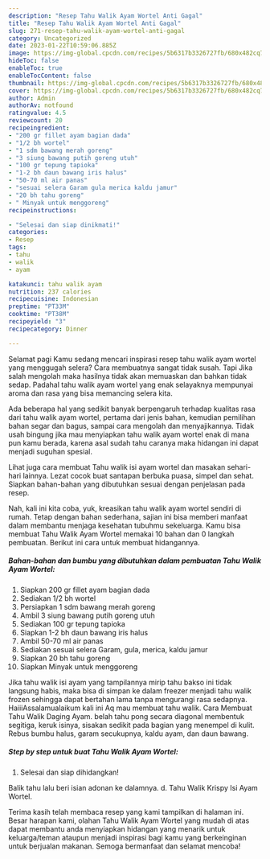 ```yaml
---
description: "Resep Tahu Walik Ayam Wortel Anti Gagal"
title: "Resep Tahu Walik Ayam Wortel Anti Gagal"
slug: 271-resep-tahu-walik-ayam-wortel-anti-gagal
category: Uncategorized
date: 2023-01-22T10:59:06.885Z
image: https://img-global.cpcdn.com/recipes/5b6317b3326727fb/680x482cq70/tahu-walik-ayam-wortel-foto-resep-utama.jpg
hideToc: false
enableToc: true
enableTocContent: false
thumbnail: https://img-global.cpcdn.com/recipes/5b6317b3326727fb/680x482cq70/tahu-walik-ayam-wortel-foto-resep-utama.jpg
cover: https://img-global.cpcdn.com/recipes/5b6317b3326727fb/680x482cq70/tahu-walik-ayam-wortel-foto-resep-utama.jpg
author: Admin
authorAv: notfound
ratingvalue: 4.5
reviewcount: 20
recipeingredient:
- "200 gr fillet ayam bagian dada"
- "1/2 bh wortel"
- "1 sdm bawang merah goreng"
- "3 siung bawang putih goreng utuh"
- "100 gr tepung tapioka"
- "1-2 bh daun bawang iris halus"
- "50-70 ml air panas"
- "sesuai selera Garam gula merica kaldu jamur"
- "20 bh tahu goreng"
- " Minyak untuk menggoreng"
recipeinstructions:

- "Selesai dan siap dinikmati!"
categories:
- Resep
tags:
- tahu
- walik
- ayam

katakunci: tahu walik ayam 
nutrition: 237 calories
recipecuisine: Indonesian
preptime: "PT33M"
cooktime: "PT38M"
recipeyield: "3"
recipecategory: Dinner

---
```



Selamat pagi Kamu sedang mencari inspirasi resep tahu walik ayam wortel yang menggugah selera? Cara membuatnya sangat tidak susah. Tapi Jika salah mengolah maka hasilnya tidak akan memuaskan dan bahkan tidak sedap. Padahal tahu walik ayam wortel yang enak selayaknya mempunyai aroma dan rasa yang bisa memancing selera kita.


Ada beberapa hal yang sedikit banyak berpengaruh terhadap kualitas rasa dari tahu walik ayam wortel, pertama dari jenis bahan, kemudian pemilihan bahan segar dan bagus, sampai cara mengolah dan menyajikannya. Tidak usah bingung jika mau menyiapkan tahu walik ayam wortel enak di mana pun kamu berada, karena asal sudah tahu caranya maka hidangan ini dapat menjadi suguhan spesial.

Lihat juga cara membuat Tahu walik isi ayam wortel dan masakan sehari-hari lainnya. Lezat cocok buat santapan berbuka puasa, simpel dan sehat. Siapkan bahan-bahan yang dibutuhkan sesuai dengan penjelasan pada resep.


Nah, kali ini kita coba, yuk, kreasikan tahu walik ayam wortel sendiri di rumah. Tetap dengan bahan sederhana, sajian ini bisa memberi manfaat dalam membantu menjaga kesehatan tubuhmu sekeluarga. Kamu bisa membuat Tahu Walik Ayam Wortel memakai 10 bahan dan 0 langkah pembuatan. Berikut ini cara untuk membuat hidangannya.

<!--inarticleads1-->

##### Bahan-bahan dan bumbu yang dibutuhkan dalam pembuatan Tahu Walik Ayam Wortel:

1. Siapkan 200 gr fillet ayam bagian dada
1. Sediakan 1/2 bh wortel
1. Persiapkan 1 sdm bawang merah goreng
1. Ambil 3 siung bawang putih goreng utuh
1. Sediakan 100 gr tepung tapioka
1. Siapkan 1-2 bh daun bawang iris halus
1. Ambil 50-70 ml air panas
1. Sediakan sesuai selera Garam, gula, merica, kaldu jamur
1. Siapkan 20 bh tahu goreng
1. Siapkan  Minyak untuk menggoreng


Jika tahu walik isi ayam yang tampilannya mirip tahu bakso ini tidak langsung habis, maka bisa di simpan ke dalam freezer menjadi tahu walik frozen sehingga dapat bertahan lama tanpa mengurangi rasa sedapnya. HaiiiAssalamualaikum kali ini Aq mau membuat tahu walik. Cara Membuat Tahu Walik Daging Ayam. belah tahu pong secara diagonal membentuk segitiga, keruk isinya, sisakan sedikit pada bagian yang menempel di kulit. Rebus bumbu halus, garam secukupnya, kaldu ayam, dan daun bawang. 

<!--inarticleads2-->

##### Step by step untuk buat Tahu Walik Ayam Wortel:


1. Selesai dan siap dihidangkan!

Balik tahu lalu beri isian adonan ke dalamnya. d. Tahu Walik Krispy Isi Ayam Wortel. 

Terima kasih telah membaca resep yang kami tampilkan di halaman ini. Besar harapan kami, olahan Tahu Walik Ayam Wortel yang mudah di atas dapat membantu anda menyiapkan hidangan yang menarik untuk keluarga/teman ataupun menjadi inspirasi bagi kamu yang berkeinginan untuk berjualan makanan. Semoga bermanfaat dan selamat mencoba!

